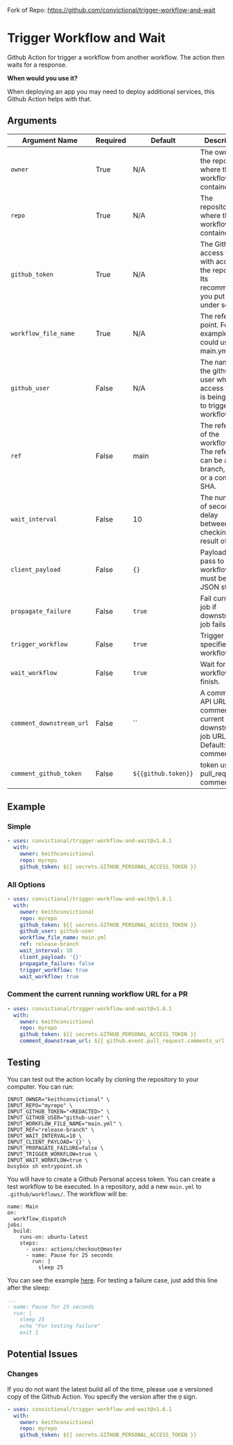 Fork of Repo: https://github.com/convictional/trigger-workflow-and-wait

# Trigger Workflow and Wait

Github Action for trigger a workflow from another workflow. The action then waits for a response.

**When would you use it?**

When deploying an app you may need to deploy additional services, this Github Action helps with that.


## Arguments

| Argument Name            | Required   | Default     | Description           |
| ---------------------    | ---------- | ----------- | --------------------- |
| `owner`                  | True       | N/A         | The owner of the repository where the workflow is contained. |
| `repo`                   | True       | N/A         | The repository where the workflow is contained. |
| `github_token`           | True       | N/A         | The Github access token with access to the repository. Its recommended you put it under secrets. |
| `workflow_file_name`     | True       | N/A         | The reference point. For example, you could use main.yml. |
| `github_user`            | False      | N/A         | The name of the github user whose access token is being used to trigger the workflow. |
| `ref`                    | False      | main        | The reference of the workflow run. The reference can be a branch, tag, or a commit SHA. |
| `wait_interval`          | False      | 10          | The number of seconds delay between checking for result of run. |
| `client_payload`         | False      | `{}`        | Payload to pass to the workflow, must be a JSON string |
| `propagate_failure`      | False      | `true`      | Fail current job if downstream job fails. |
| `trigger_workflow`       | False      | `true`      | Trigger the specified workflow. |
| `wait_workflow`          | False      | `true`      | Wait for workflow to finish. |
| `comment_downstream_url` | False      | ``          | A comments API URL to comment the current downstream job URL to. Default: no comment |
| `comment_github_token`   | False      | `${{github.token}}`          | token used for pull_request comments |


## Example

### Simple

```yaml
- uses: convictional/trigger-workflow-and-wait@v1.6.1
  with:
    owner: keithconvictional
    repo: myrepo
    github_token: ${{ secrets.GITHUB_PERSONAL_ACCESS_TOKEN }}
```

### All Options

```yaml
- uses: convictional/trigger-workflow-and-wait@v1.6.1
  with:
    owner: keithconvictional
    repo: myrepo
    github_token: ${{ secrets.GITHUB_PERSONAL_ACCESS_TOKEN }}
    github_user: github-user
    workflow_file_name: main.yml
    ref: release-branch
    wait_interval: 10
    client_payload: '{}'
    propagate_failure: false
    trigger_workflow: true
    wait_workflow: true
```

### Comment the current running workflow URL for a PR

```yaml
- uses: convictional/trigger-workflow-and-wait@v1.6.1
  with:
    owner: keithconvictional
    repo: myrepo
    github_token: ${{ secrets.GITHUB_PERSONAL_ACCESS_TOKEN }}
    comment_downstream_url: ${{ github.event.pull_request.comments_url }}
```

## Testing

You can test out the action locally by cloning the repository to your computer. You can run:

```shell
INPUT_OWNER="keithconvictional" \
INPUT_REPO="myrepo" \
INPUT_GITHUB_TOKEN="<REDACTED>" \
INPUT_GITHUB_USER="github-user" \
INPUT_WORKFLOW_FILE_NAME="main.yml" \
INPUT_REF="release-branch" \
INPUT_WAIT_INTERVAL=10 \
INPUT_CLIENT_PAYLOAD='{}' \
INPUT_PROPAGATE_FAILURE=false \
INPUT_TRIGGER_WORKFLOW=true \
INPUT_WAIT_WORKFLOW=true \
busybox sh entrypoint.sh
```

You will have to create a Github Personal access token. You can create a test workflow to be executed. In a repository, add a new `main.yml` to `.github/workflows/`. The workflow will be:

```shell
name: Main
on:
  workflow_dispatch
jobs:
  build:
    runs-on: ubuntu-latest
    steps:
      - uses: actions/checkout@master
      - name: Pause for 25 seconds
        run: |
          sleep 25
```

You can see the example [here](https://github.com/keithconvictional/trigger-workflow-and-wait-example-repo1/blob/master/.github/workflows/main.yml). For testing a failure case, just add this line after the sleep:

```yaml
...
- name: Pause for 25 seconds
  run: |
    sleep 25
    echo "For testing failure"
    exit 1
```

## Potential Issues

### Changes

If you do not want the latest build all of the time, please use a versioned copy of the Github Action. You specify the version after the `@` sign.

```yaml
- uses: convictional/trigger-workflow-and-wait@v1.6.1
  with:
    owner: keithconvictional
    repo: myrepo
    github_token: ${{ secrets.GITHUB_PERSONAL_ACCESS_TOKEN }}
```
